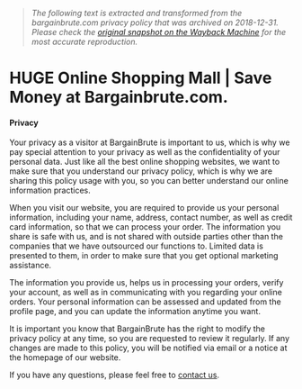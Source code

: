> *The following text is extracted and transformed from the bargainbrute.com privacy policy that was archived on 2018-12-31. Please check the [original snapshot on the Wayback Machine](https://web.archive.org/web/20181231081948id_/https%3A//www.bargainbrute.com/store/privacy) for the most accurate reproduction.*

# HUGE Online Shopping Mall | Save Money at Bargainbrute.com.

#### Privacy

Your privacy as a visitor at BargainBrute is important to us, which is why we pay special attention to your privacy as well as the confidentiality of your personal data. Just like all the best online shopping websites, we want to make sure that you understand our privacy policy, which is why we are sharing this policy usage with you, so you can better understand our online information practices. 

When you visit our website, you are required to provide us your personal information, including your name, address, contact number, as well as credit card information, so that we can process your order. The information you share is safe with us, and is not shared with outside parties other than the companies that we have outsourced our functions to. Limited data is presented to them, in order to make sure that you get optional marketing assistance. 

The information you provide us, helps us in processing your orders, verify your account, as well as in communicating with you regarding your online orders. Your personal information can be assessed and updated from the profile page, and you can update the information anytime you want. 

It is important you know that BargainBrute has the right to modify the privacy policy at any time, so you are requested to review it regularly. If any changes are made to this policy, you will be notified via email or a notice at the homepage of our website. 

If you have any questions, please feel free to [contact us](http://www.bargainbrute.com/catalog/contactus). 
